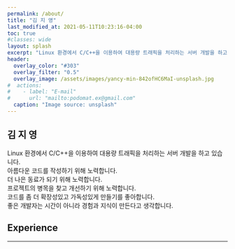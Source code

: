 ```yaml
---
permalink: /about/
title: "김 지 영"
last_modified_at: 2021-05-11T10:23:16-04:00
toc: true
#classes: wide
layout: splash
excerpt: "Linux 환경에서 C/C++을 이용하여 대용량 트래픽을 처리하는 서버 개발을 하고 있습니다. 아름다운 코드를 작성하기 위해 노력합니다. 더 나은 동료가 되기 위해 노력합니다. 프로젝트의 병목을 찾고 개선하기 위해 노력합니다. 코드를 좀 더 확장성있고 가독성있게 만들기를 좋아합니다. 좋은 개발자는 시간이 아니라 경험과 지식이 만든다고 생각합니다."
header:
  overlay_color: "#303"
  overlay_filter: "0.5"
  overlay_image: /assets/images/yancy-min-842ofHC6MaI-unsplash.jpg
#  actions:
#    - label: "E-mail"
#      url: "mailto:podomat.ex@gmail.com"
  caption: "Image source: unsplash"
---
```

## 김 지 영
Linux 환경에서 C/C++을 이용하여 대용량 트래픽을 처리하는 서버 개발을 하고 있습니다.<br>
아름다운 코드를 작성하기 위해 노력합니다.<br>
더 나은 동료가 되기 위해 노력합니다.<br>
프로젝트의 병목을 찾고 개선하기 위해 노력합니다.<br>
코드를 좀 더 확장성있고 가독성있게 만들기를 좋아합니다.<br>
좋은 개발자는 시간이 아니라 경험과 지식이 만든다고 생각합니다.<br>



## Experience
---

